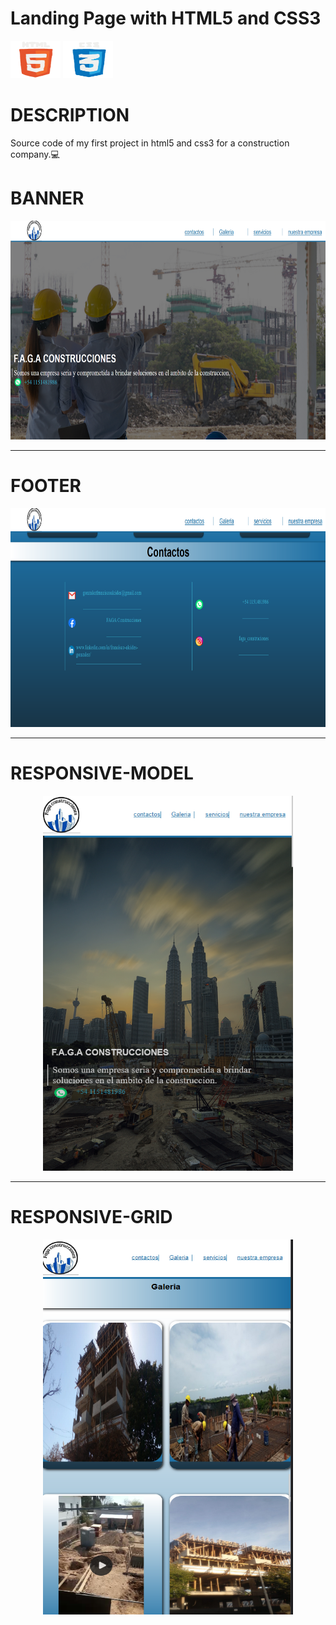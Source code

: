 
# Landing Page with HTML5 and CSS3 
<div aling="left">
<img src="https://raw.githubusercontent.com/Zenfection/Image/master/2021/06/08-15-55-13-06-00-18-00-html5.gif" width="80" height="60" />
<img src="https://raw.githubusercontent.com/Zenfection/Image/master/2021/06/08-15-57-53-68747470733a2f2f6d65646961302e67697068792e636f6d2f6d656469612f667345615a6c644e43384131504a336d77702f736f757263652e676966.gif" width="80" height="60" />
</div>



# DESCRIPTION


Source code of my first project in html5 and css3 for a construction company.💻


# BANNER

<div id="header-div" align="center">
 <img src="https://github.com/EzequielGonzalez1/Landing-Page-with-HTML5-and-CSS3-/blob/main/Captura%20de%20pantalla.png" width="700" height="350" />
</div>

---

# FOOTER

<div id="header-div" align="center">
 <img src="https://github.com/EzequielGonzalez1/Landing-Page-with-HTML5-and-CSS3-/blob/main/banner-contacto.png" width="700" height="350" />
</div>

---

# RESPONSIVE-MODEL

<div id="header-div" align="center">
 <img src="https://github.com/EzequielGonzalez1/Landing-Page-with-HTML5-and-CSS3-/blob/main/responsive.png" width="400" height="600" />
</div>

---

# RESPONSIVE-GRID

<div id="header-div" align="center">
 <img src="https://github.com/EzequielGonzalez1/Landing-Page-with-HTML5-and-CSS3-/blob/main/Captura%20de%20pantalla%20(21).png" width="400" height="600" />
</div>
